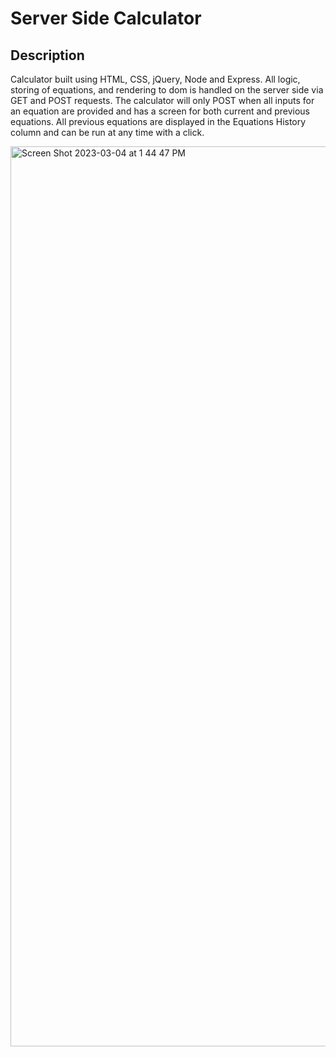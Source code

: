 # Server Side Calculator

## Description

Calculator built using HTML, CSS, jQuery, Node and Express. All logic, storing of equations, and rendering to dom is handled on the server side via GET and POST requests. The calculator will only POST when all inputs for an equation are provided and has a screen for both current and previous equations. All previous equations are displayed in the Equations History column and can be run at any time with a click. 

<img width="1440" alt="Screen Shot 2023-03-04 at 1 44 47 PM" src="https://user-images.githubusercontent.com/78762925/222926028-1a78010f-ce8e-4456-a4b9-85318bf11b5b.png">